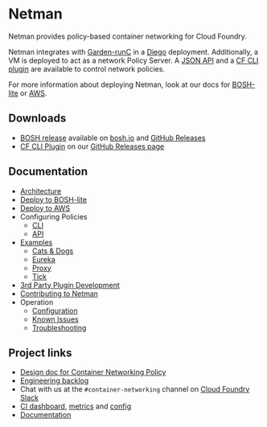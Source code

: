 # Netman

Netman provides policy-based container networking for Cloud Foundry.

Netman integrates with [Garden-runC](https://github.com/cloudfoundry/garden-runc-release) in a
[Diego](https://github.com/cloudfoundry/diego-release) deployment.  Additionally, a VM is deployed to act as a network Policy Server.
A [JSON API](docs/API.md) and a [CF CLI plugin](docs/CLI.md) are available to control network policies.

For more information about deploying Netman, look at our docs for [BOSH-lite](docs/bosh-lite.md) or [AWS](docs/aws.md).

## Downloads
- [BOSH release](http://bosh.io/docs/release.html) available on
  [bosh.io](http://bosh.io/releases/github.com/cloudfoundry-incubator/netman-release)
  and [GitHub Releases](https://github.com/cloudfoundry-incubator/netman-release/releases)
- [CF CLI Plugin](https://docs.cloudfoundry.org/cf-cli/use-cli-plugins.html) on our [GitHub Releases page](https://github.com/cloudfoundry-incubator/netman-release/releases)

## Documentation
- [Architecture](docs/arch.md)
- [Deploy to BOSH-lite](docs/bosh-lite.md)
- [Deploy to AWS](docs/aws.md)
- Configuring Policies
  - [CLI](docs/CLI.md)
  - [API](docs/API.md)
- [Examples](src/example-apps)
  - [Cats & Dogs](src/example-apps/cats-and-dogs)
  - [Eureka](src/example-apps/eureka)
  - [Proxy](src/example-apps/proxy)
  - [Tick](src/example-apps/tick)
- [3rd Party Plugin Development](docs/3rd-party.md)
- [Contributing to Netman](docs/contributing.md)
- Operation
  - [Configuration](docs/configuration.md)
  - [Known Issues](docs/known-issues.md)
  - [Troubleshooting](docs/troubleshooting.md)

## Project links
- [Design doc for Container Networking Policy](https://docs.google.com/document/d/1HDS89TJKD7ACG6cqQHph5BdNSKLt8jvo6sPGBZ5DmsM)
- [Engineering backlog](https://www.pivotaltracker.com/n/projects/1498342)
- Chat with us at the `#container-networking` channel on [Cloud Foundry Slack](http://slack.cloudfoundry.org/)
- [CI dashboard](http://dashboard.c2c.cf-app.com), [metrics](https://p.datadoghq.com/sb/f3af7f8e2-baf5212773?tv_mode=true) and [config](https://github.com/cloudfoundry-incubator/container-networking-ci)
- [Documentation](./docs)
